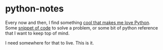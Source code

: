 # python-notes

Every now and then, I find something [cool that makes me love Python](./COOL.md). Some [snippet of code](./SNIPPET.md) to solve a problem, or some bit of python reference that I want to keep top of mind.

I need somewhere for that to live. This is it.
